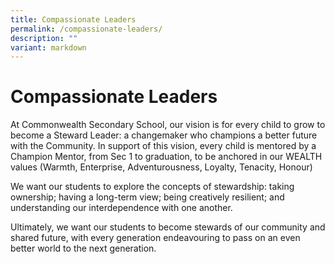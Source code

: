 ```yaml
---
title: Compassionate Leaders
permalink: /compassionate-leaders/
description: ""
variant: markdown
---
```

Compassionate Leaders
=====================

At Commonwealth Secondary School, our vision is for every child to grow to become a Steward Leader: a changemaker who champions a better future with the Community. In support of this vision, every child is mentored by a Champion Mentor, from Sec 1 to graduation, to be anchored in our WEALTH values (Warmth, Enterprise, Adventurousness, Loyalty, Tenacity, Honour)

We want our students to explore the concepts of stewardship: taking ownership; having a long-term view; being creatively resilient; and understanding our interdependence with one another. 

Ultimately, we want our students to become stewards of our community and shared future, with every generation endeavouring to pass on an even better world to the next generation. 